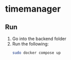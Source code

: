# timemanager

## Run
 1. Go into the backend folder
 2. Run the following:
    ```bash
    sudo docker compose up
    ```
